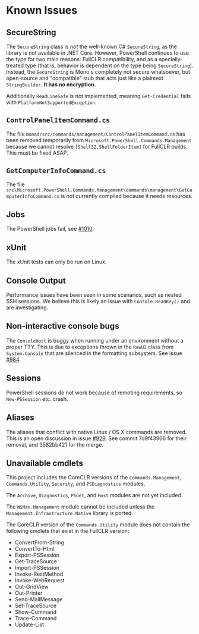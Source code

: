 # Known Issues

## SecureString

The `SecureString` class is *not* the well-known C# `SecureString`, as the
library is not available in .NET Core. However, PowerShell continues to use the
type for two main reasons: FullCLR compatibility, and as a specially-treated
type (that is, behavior is dependent on the type being `SecureString`). Instead,
the `SecureString` is Mono's completely not secure whatsoever, but open-source
and "compatible" stub that acts just like a plaintext `StringBuilder`. **It has
no encryption.**

Additionally `ReadLineSafe` is not implemented, meaning `Get-Credential` fails
with `PlatformNotSupportedException`.

## `ControlPanelItemCommand.cs`

The file `monad/src/commands/management/ControlPanelItemCommand.cs` has been removed
temporarily from `Microsoft.PowerShell.Commands.Management` because we
cannot resolve `[Shell32.ShellFolderItem]` for FullCLR builds. This must be
fixed ASAP.

## `GetComputerInfoCommand.cs`

The file
`src\Microsoft.PowerShell.Commands.Management\commands\management\GetComputerInfoCommand.cs`
is not currently compiled because it needs resources.

## Jobs

The PowerShell jobs fail, see [#1010][].

[#1010]: https://github.com/PowerShell/PowerShell/issues/1010

## xUnit

The xUnit tests can only be run on Linux.

## Console Output

Performance issues have been seen in some scenarios, such as nested SSH
sessions. We believe this is likely an issue with `Console.ReadKey()` and are
investigating.

## Non-interactive console bugs

The `ConsoleHost` is buggy when running under an environment without a proper
TTY. This is due to exceptions thrown in the `RawUI` class from `System.Console`
that are silenced in the formatting subsystem. See issue [#984][].

[#984]: https://github.com/PowerShell/PowerShell/issues/984

## Sessions

PowerShell sessions do not work because of remoting requirements, so
`New-PSSession` etc. crash.

## Aliases

The aliases that conflict with native Linux / OS X commands are removed. This is
an open discussion in issue [#929][]. See commit 7d9f43966 for their removal,
and 3582bb421 for the merge.

[#929]: https://github.com/PowerShell/PowerShell/issues/929

## Unavailable cmdlets

This project includes the CoreCLR versions of the `Commands.Management`,
`Commands.Utility`, `Security`, and `PSDiagnostics` modules.

The `Archive`, `Diagnostics`, `PSGet`, and `Host` modules are not yet included.

The `WSMan.Management` module cannot be included unless the
`Management.Infrastructure.Native` library is ported.

The CoreCLR version of the `Commands.Utility` module does not contain the
following cmdlets that exist in the FullCLR version:

- ConvertFrom-String
- ConvertTo-Html
- Export-PSSession
- Get-TraceSource
- Import-PSSession
- Invoke-RestMethod
- Invoke-WebRequest
- Out-GridView
- Out-Printer
- Send-MailMessage
- Set-TraceSource
- Show-Command
- Trace-Command
- Update-List
